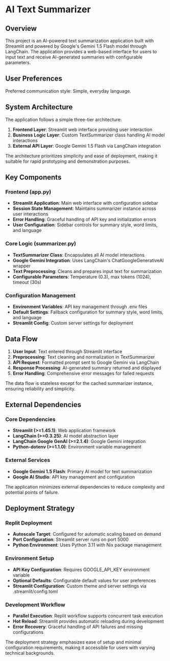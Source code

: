 # AI Text Summarizer

## Overview

This project is an AI-powered text summarization application built with Streamlit and powered by Google's Gemini 1.5 Flash model through LangChain. The application provides a web-based interface for users to input text and receive AI-generated summaries with configurable parameters.

## User Preferences

Preferred communication style: Simple, everyday language.

## System Architecture

The application follows a simple three-tier architecture:

1. **Frontend Layer**: Streamlit web interface providing user interaction
2. **Business Logic Layer**: Custom TextSummarizer class handling AI model interactions
3. **External API Layer**: Google Gemini 1.5 Flash via LangChain integration

The architecture prioritizes simplicity and ease of deployment, making it suitable for rapid prototyping and demonstration purposes.

## Key Components

### Frontend (app.py)
- **Streamlit Application**: Main web interface with configuration sidebar
- **Session State Management**: Maintains summarizer instance across user interactions
- **Error Handling**: Graceful handling of API key and initialization errors
- **User Configuration**: Sidebar controls for summary style, word limits, and language

### Core Logic (summarizer.py)
- **TextSummarizer Class**: Encapsulates all AI model interactions
- **Google Gemini Integration**: Uses LangChain's ChatGoogleGenerativeAI wrapper
- **Text Preprocessing**: Cleans and prepares input text for summarization
- **Configurable Parameters**: Temperature (0.3), max tokens (1024), timeout (30s)

### Configuration Management
- **Environment Variables**: API key management through .env files
- **Default Settings**: Fallback configuration for summary style, word limits, and language
- **Streamlit Config**: Custom server settings for deployment

## Data Flow

1. **User Input**: Text entered through Streamlit interface
2. **Preprocessing**: Text cleaning and normalization in TextSummarizer
3. **API Request**: Formatted prompt sent to Google Gemini via LangChain
4. **Response Processing**: AI-generated summary returned and displayed
5. **Error Handling**: Comprehensive error messages for failed requests

The data flow is stateless except for the cached summarizer instance, ensuring reliability and simplicity.

## External Dependencies

### Core Dependencies
- **Streamlit (>=1.45.1)**: Web application framework
- **LangChain (>=0.3.25)**: AI model abstraction layer
- **LangChain Google GenAI (>=2.1.4)**: Google Gemini integration
- **Python-dotenv (>=1.1.0)**: Environment variable management

### External Services
- **Google Gemini 1.5 Flash**: Primary AI model for text summarization
- **Google AI Studio**: API key management and configuration

The application minimizes external dependencies to reduce complexity and potential points of failure.

## Deployment Strategy

### Replit Deployment
- **Autoscale Target**: Configured for automatic scaling based on demand
- **Port Configuration**: Streamlit server runs on port 5000
- **Python Environment**: Uses Python 3.11 with Nix package management

### Environment Setup
- **API Key Configuration**: Requires GOOGLE_API_KEY environment variable
- **Optional Defaults**: Configurable default values for user preferences
- **Streamlit Configuration**: Custom theme and server settings via .streamlit/config.toml

### Development Workflow
- **Parallel Execution**: Replit workflow supports concurrent task execution
- **Hot Reload**: Streamlit provides automatic reloading during development
- **Error Recovery**: Graceful handling of API failures and missing configurations

The deployment strategy emphasizes ease of setup and minimal configuration requirements, making it accessible for users with varying technical backgrounds.